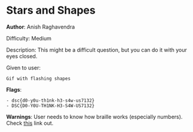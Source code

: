 # Stars and Shapes

**Author**: Anish Raghavendra

Difficulty: Medium

Description:
This might be a difficult question, but you can do it with your eyes closed.

Given to user:

    Gif with flashing shapes

**Flags**:

```
- dsc{d0-y0u-th1nk-h3-s4w-us7132}
- DSC{D0-Y0U-TH1NK-H3-S4W-US7132}
```

**Warnings**: User needs to know how braille works (especially numbers). Check [this](http://www.brailleauthority.org/learn/braillebasic.pdf) link out.
